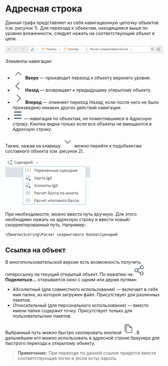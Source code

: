 # Адресная строка

Данная графа представляет из себя навигационную цепочку объектов (см. рисунок 1). Для перехода к объектам, находящимся выше по уровню вложенности, следует нажать на соответствующий объект в цепи.

![Адресная строка.](address-bar-1.png)

Элементы навигации:

* ![Вверх](../images/icons/toolbar-controls/up_default.svg) **Вверх** — производит переход к объекту верхнего уровня.
* ![Назад](../images/icons/toolbar-controls/arrow-l_default.svg) **Назад** — возвращает к предыдущему открытому объекту.
* ![Вперед](../images/icons/toolbar-controls/arrow-r_default.svg) **Вперед** — отменяет переход *Назад*, если после него не было произведено никаких других действий навигации.
* ![Скрытое](../images/icons/toolbar-controls/system-panel-more_default.svg) — навигация по объектам, не поместившимся в *Адресную строку*. Кнопка видна только если все объекты не вмещаются в *Адресную строку*.

Также, нажав на клавишу ![Список подобъектов](../images/icons/toolbar-controls/down_default.svg) можно перейти к подобъектам составного объекта (см. рисунок 2).

![Выбор составного объекта.](address-bar-2.png)

При необходимости, можно ввести путь вручную. Для этого необходимо нажать на адресную строку и ввести новый/скорректированный путь. Например:

```text
\Пакеты\Scoring\Расчет скорингового балла\Сценарий
```

## Ссылка на объект

В многопользовательской версии есть возможность получить гиперссылку на текущий открытый объект. По нажатию на ![Поделиться](../images/icons/toolbar-controls/share_default.svg) **Поделиться…** открывается окно с одним или двумя путями:

* *Абсолютный* (для совместного использования) — включает в себя имя папки, из которой загружен файл. Присутствует для различных пакетов.
* *Относительный* (для персонального использования) — вместо имени папки содержит точку. Присутствует только для пользовательских пакетов.

Выбранный путь можно быстро скопировать кнопкой ![Копировать](../images/icons/toolbar-controls/copy_default.svg). В дальнейшем его можно использовать в адресной строке браузера для быстрого перехода к открытому объекту.

> **Примечание:** При переходе по данной ссылке придется ввести соответствующий логин и (если есть) пароль.
